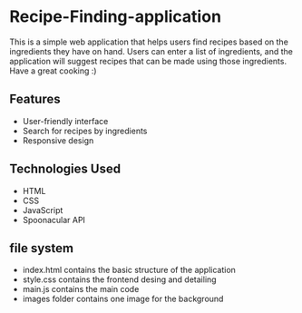 # Recipe-Finding-application
This is a simple web application that helps users find recipes based on the ingredients they have on hand. Users can enter a list of ingredients, and the application will suggest recipes that can be made using those ingredients.
Have a great cooking :)

## Features
- User-friendly interface
- Search for recipes by ingredients
- Responsive design

## Technologies Used
- HTML
- CSS
- JavaScript
- Spoonacular API

## file system
- index.html contains the basic structure of the application
- style.css contains the frontend desing and detailing
- main.js contains the main code 
- images folder contains one image for the background
 
